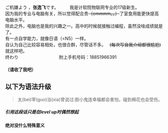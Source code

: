 ご机嫌よう ，**张逸飞**です。                                 
我是计软院物联网专业的17级新生。                                   
因为我的专业与电脑有关，所以觉得配合贵~~（emmmm。。）~~了室食用能更快提高电脑水平。     
除此之外，电脑也是我的兴趣之一。高中的时候就接触过编程，虽然没啥成绩就是了。             
有一点自学能力，就像日语（<N5）一样。          
自认为自己比较容易相处，也很合群，尽管话不多。                            
~~(每次写自我介绍都很尴尬)~~       
就这样吧。             
终わり                                     
附上手机号码：18851966391
#### （请收了我吧）


## **以下为语法升级**
>太(bei)宰(guo)治(xia)曾说过:胆小鬼连幸福都会害怕，碰到棉花也会受伤。


##### 引用这段话只是在***level up***时偶然想起
**绝对没什么特殊意义**




